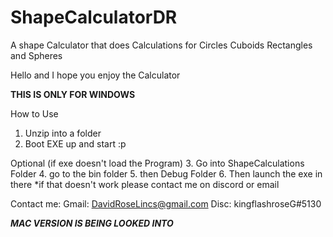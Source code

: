 # ShapeCalculatorDR
A shape Calculator that does  Calculations for Circles Cuboids Rectangles and Spheres

Hello and I hope you enjoy the Calculator

********THIS IS ONLY FOR WINDOWS********

How to Use
1. Unzip into a folder
2. Boot EXE up and start :p

Optional (if exe doesn't load the Program)
3. Go into ShapeCalculations Folder
4. go to the bin folder
5. then Debug Folder
6. Then launch the exe in there
*if that doesn't work please contact me on discord or email


Contact me:
Gmail:
DavidRoseLincs@gmail.com
Disc:
kingflashroseG#5130

***********MAC VERSION IS BEING LOOKED INTO***********
